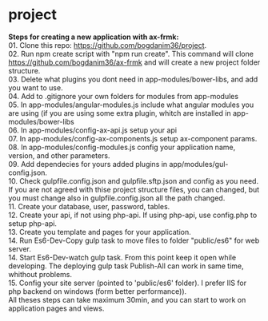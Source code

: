 # project
<strong>Steps for creating a new application with ax-frmk:</strong>
<br>  01. Clone this repo: https://github.com/bogdanim36/project.
<br>  02. Run npm create script with  "npm run create". This command  will clone  https://github.com/bogdanim36/ax-frmk and will create a new project folder structure.
<br>  03. Delete what plugins you dont need in app-modules/bower-libs, and add you want to use.
<br>  04. Add to .gitignore your own folders for modules from app-modules 
<br>  05. In app-modules/angular-modules.js include what angular modules you are using (if you are using some extra plugin, whitch are installed in app-modules/bower-libs
<br>  06. In app-modules/config-ax-api.js setup your api
<br>  07. In app-modules/config-ax-components.js setup ax-component params.
<br>  08. In app-modules/config-modules.js config your application name, version, and other parameters.
<br>  09. Add dependecies for yours added plugins in app/modules/gul-config.json. 
<br>  10. Check gulpfile.config.json and gulpfile.sftp.json and config as you need. If you are not agreed with thise project structure files, you can changed, but you must change also in gulpfile.config.json all the path changed.
<br>  11. Create your database, user, password, tables.
<br>  12. Create your api, if not using php-api. If using php-api, use config.php to setup php-api.
<br>  13. Create you template and pages for your application.
<br>  14. Run Es6-Dev-Copy gulp task to move files to folder "public/es6" for web server.
<br>  14. Start Es6-Dev-watch gulp task. From this point keep it open while developing. The deploying gulp task Publish-All can work in same time, whithout problems.
<br>  15. Config your site server (pointed to 'public/es6' folder). I prefer IIS for php backend on windows (form better performance)).
<br>  All theses steps can take maximum 30min, and you can start to work on application pages and views.
